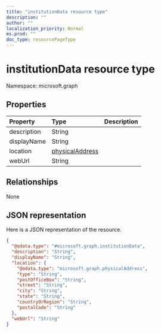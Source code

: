 ```yaml
---
title: "institutionData resource type"
description: ""
author: ""
localization_priority: Normal
ms.prod: ""
doc_type: resourcePageType
---
```


# institutionData resource type


Namespace: microsoft.graph



## Properties
|Property|Type|Description|
|:---|:---|:---|
|description|String||
|displayName|String||
|location|[physicalAddress](../resources/physicaladdress.md)||
|webUrl|String||

## Relationships
None

## JSON representation
Here is a JSON representation of the resource.
<!-- {
  "blockType": "resource",
  "@odata.type": "microsoft.graph.institutionData"
}
-->
``` json
{
  "@odata.type": "#microsoft.graph.institutionData",
  "description": "String",
  "displayName": "String",
  "location": {
    "@odata.type": "microsoft.graph.physicalAddress",
    "type": "String",
    "postOfficeBox": "String",
    "street": "String",
    "city": "String",
    "state": "String",
    "countryOrRegion": "String",
    "postalCode": "String"
  },
  "webUrl": "String"
}
```


